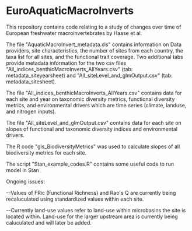 # EuroAquaticMacroInverts
This repository contains code relating to a study of changes over time of European freshwater macroinvertebrates by Haase et al. 

The file "AquaticMacroInvert_metadata.xls" contains information on Data providers, site characteristics, the number of sites from each country, the taxa list for all sites, and the functional trait coverage. Two additional tabs provide metadata information for the two csv files "All_indices_benthicMacroInverts_AllYears.csv" (tab: metadata_siteyearsheet) and "All_siteLevel_and_glmOutput.csv" (tab: metadata_sitesheet).

The file "All_indices_benthicMacroInverts_AllYears.csv" contains data for each site and year on taxonomic diversity metrics, functional diversity metrics, and environmental drivers which are time series (climate, landuse, and nitrogen inputs).

The file "All_siteLevel_and_glmOutput.csv" contains data for each site on slopes of functional and taxonomic diversity indices and environmental drivers.

The R code "gls_BiodiversityMetrics" was used to calculate slopes of all biodiversity metrics for each site.

The script "Stan_example_codes.R" contains some useful code to run model in Stan


Ongoing issues:

--Values of FRic (Functional Richness) and Rao's Q are currently being recaluculated using standardized values within each site.

--Currently land-use values refer to land-use within microbasins the site is located within. Land-use for the larger upstream area is currently being caluculated and will later be added.
